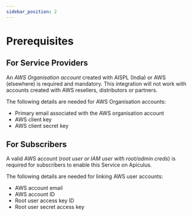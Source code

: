 ```yaml
---
sidebar_position: 2
---
```

# Prerequisites

## For Service Providers
An _AWS Organisation account_ created with AISPL (India) or AWS (elsewhere) is required and mandatory. This integration will not work with accounts created with AWS resellers, distributors or partners.

The following details are needed for AWS Organisation accounts:

- Primary email associated with the AWS organisation account
- AWS client key
- AWS client secret key

## For Subscribers
A valid AWS account (_root user or IAM user with root/admin creds_) is required for subscribers to enable this Service on Apiculus.

The following details are needed for linking AWS user accounts:

- AWS account email
- AWS account ID
- Root user access key ID
- Root user secret access key